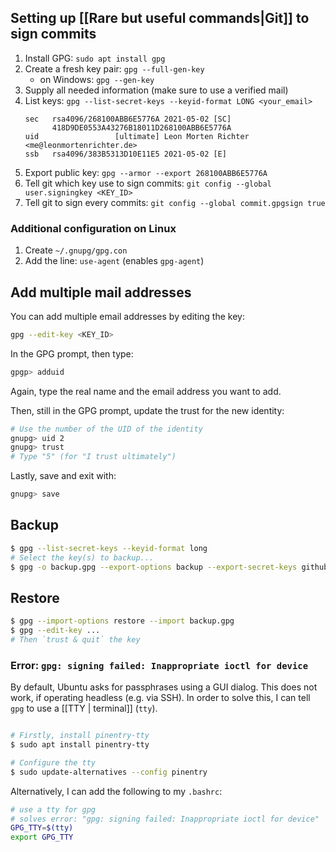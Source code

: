 

## Setting up [[Rare but useful commands|Git]] to sign commits

1. Install GPG: `sudo apt install gpg`
2. Create a fresh key pair: `gpg --full-gen-key`
	* on Windows: `gpg --gen-key`
3. Supply all needed information (make sure to use a verified mail)
4. List keys: `gpg --list-secret-keys --keyid-format LONG <your_email>`
	```
	sec   rsa4096/268100ABB6E5776A 2021-05-02 [SC]
		  418D9DE0553A43276B18011D268100ABB6E5776A
	uid                 [ultimate] Leon Morten Richter <me@leonmortenrichter.de>
	ssb   rsa4096/383B5313D10E11E5 2021-05-02 [E]
	```
5. Export public key: `gpg --armor --export 268100ABB6E5776A`
6. Tell git which key use to sign commits: `git config --global user.signingkey <KEY_ID>`
7. Tell git to sign every commits: `git config --global commit.gpgsign true`

### Additional configuration on Linux
1. Create `~/.gnupg/gpg.con`
2. Add the line: `use-agent` (enables `gpg-agent`)

## Add multiple mail addresses

You can add multiple email addresses by editing the key:

```sh
gpg --edit-key <KEY_ID>
```

In the GPG prompt, then type:

```sh
gpgp> adduid
```

Again, type the real name and the email address you want to add.

Then, still in the GPG prompt, update the trust for the new identity:

```sh
# Use the number of the UID of the identity
gnupg> uid 2
gnupg> trust
# Type "5" (for "I trust ultimately")
```

Lastly, save and exit with:

```sh
gnupg> save
```

## Backup

```bash
$ gpg --list-secret-keys --keyid-format long
# Select the key(s) to backup...
$ gpg -o backup.gpg --export-options backup --export-secret-keys github@leonmortenrichter.de
```

## Restore

```bash
$ gpg --import-options restore --import backup.gpg
$ gpg --edit-key ...
# Then `trust & quit` the key
```

### Error: `gpg: signing failed: Inappropriate ioctl for device`

By default, Ubuntu asks for passphrases using a GUI dialog. This does not work, if operating headless (e.g. via SSH). In order to solve this, I can tell `gpg` to use a [[TTY | terminal]] (`tty`).

```bash

# Firstly, install pinentry-tty
$ sudo apt install pinentry-tty

# Configure the tty
$ sudo update-alternatives --config pinentry
```

Alternatively, I can add the following to my `.bashrc`:

```bash
# use a tty for gpg
# solves error: "gpg: signing failed: Inappropriate ioctl for device"
GPG_TTY=$(tty)
export GPG_TTY
```